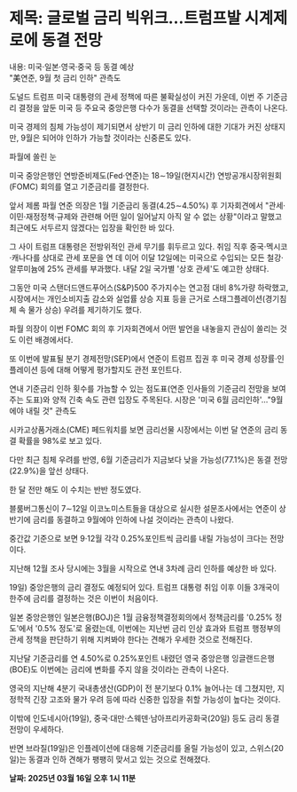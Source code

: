 # **제목: 글로벌 금리 빅위크…트럼프발 시계제로에 동결 전망**

  내용: 미국·일본·영국·중국 등 동결 예상   
"美연준, 9월 첫 금리 인하" 관측도   

도널드 트럼프 미국 대통령의 관세 정책에 따른 불확실성이 커진 가운데, 이번 주 기준금리 결정을 앞둔 미국 등 주요국 중앙은행 다수가 동결을 선택할 것이라는 관측이 나온다.    

미국 경제의 침체 가능성이 제기되면서 상반기 미 금리 인하에 대한 기대가 커진 상태지만, 9월은 되어야 인하가 가능할 것이라는 신중론도 있다.   

파월에 쏠린 눈     

미국 중앙은행인 연방준비제도(Fed·연준)는 18∼19일(현지시간) 연방공개시장위원회(FOMC) 회의를 열고 기준금리를 결정한다.    

앞서 제롬 파월 연준 의장은 1월 기준금리 동결(4.25∼4.50%) 후 기자회견에서 "관세·이민·재정정책·규제와 관련해 어떤 일이 일어날지 아직 알 수 없는 상황"이라고 말했고 최근에도 서두르지 않겠다는 입장을 확인한 바 있다.    

그 사이 트럼프 대통령은 전방위적인 관세 무기를 휘두르고 있다. 취임 직후 중국·멕시코·캐나다를 상대로 관세 포문을 연 데 이어 이달 12일에는 미국으로 수입되는 모든 철강·알루미늄에 25% 관세를 부과했다. 내달 2일 국가별 '상호 관세'도 예고한 상태다.    

그동안 미국 스탠더드앤드푸어스(S&P)500 주가지수는 연고점 대비 8%가량 하락했고, 시장에서는 개인소비지출 감소와 실업률 상승 지표 등을 근거로 스태그플레이션(경기침체 속 물가 상승) 우려를 제기하기도 했다.    

파월 의장이 이번 FOMC 회의 후 기자회견에서 어떤 발언을 내놓을지 관심이 쏠리는 것도 이런 배경에서다.     

또 이번에 발표될 분기 경제전망(SEP)에서 연준이 트럼프 집권 후 미국 경제 성장률·인플레이션 등에 대해 어떻게 평가할지도 관전 포인트다.     

연내 기준금리 인하 횟수를 가늠할 수 있는 점도표(연준 인사들의 기준금리 전망을 보여주는 도표)와 양적 긴축 속도 관련 입장도 주목된다. 시장은 '미국 6월 금리인하'…"9월에야 내릴 것" 관측도     

시카고상품거래소(CME) 페드워치를 보면 금리선물 시장에서는 이번 달 연준의 금리 동결 확률을 98%로 보고 있다.     

다만 최근 침체 우려를 반영, 6월 기준금리가 지금보다 낮을 가능성(77.1%)은 동결 전망(22.9%)을 앞선 상태다.     

한 달 전만 해도 이 수치는 반반 정도였다.    

블룸버그통신이 7∼12일 이코노미스트들을 대상으로 실시한 설문조사에서는 연준이 상반기에 금리를 동결하고 9월에야 인하에 나설 것이라는 관측이 나왔다.     

중간값 기준으로 보면 9·12월 각각 0.25%포인트씩 금리를 내릴 가능성이 크다는 전망이다.    

지난해 12월 조사 당시에는 3월을 시작으로 연내 3차례 금리 인하를 예상한 바 있다.   

19일) 중앙은행의 금리 결정도 예정되어 있다. 트럼프 대통령 취임 이후 이들 3개국이 한주에 금리를 결정하는 것은 이번이 처음이다.    

일본 중앙은행인 일본은행(BOJ)은 1월 금융정책결정회의에서 정책금리를 '0.25% 정도'에서 '0.5% 정도'로 올렸는데, 이번에는 지난번 금리 인상 효과와 트럼프 행정부의 관세 정책을 판단하기 위해 지켜봐야 한다는 견해가 우세한 것으로 전해진다.    

지난달 기준금리를 연 4.50%로 0.25%포인트 내렸던 영국 중앙은행 잉글랜드은행(BOE)도 이번에는 금리에 변화를 주지 않을 것이라는 관측이 나온다.    

영국의 지난해 4분기 국내총생산(GDP)이 전 분기보다 0.1% 늘어나는 데 그쳤지만, 지정학적 긴장 고조와 물가 우려 등에 따라 신중한 입장을 취할 가능성이 높다는 것이다.    

이밖에 인도네시아(19일), 중국·대만·스웨덴·남아프리카공화국(20일) 등도 금리 동결 전망이 우세하다.     

반면 브라질(19일)은 인플레이션에 대응해 기준금리를 올릴 가능성이 있고, 스위스(20일)는 동결과 인하 견해가 팽팽히 맞서고 있는 것으로 전해졌다.

  **날짜: 2025년 03월 16일 오후 1시 11분**